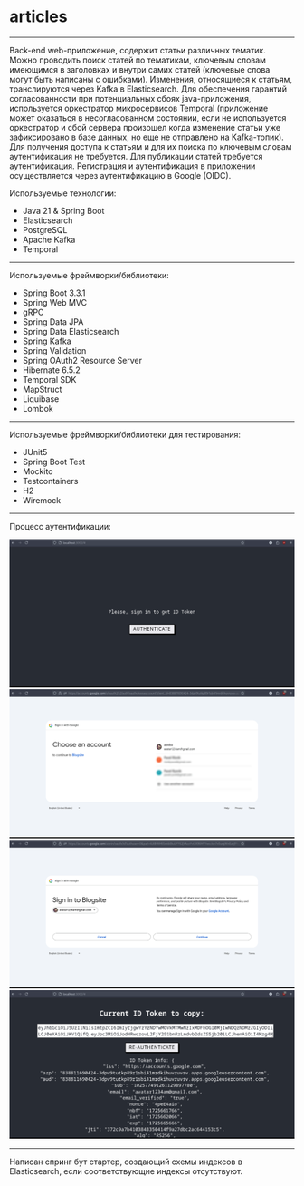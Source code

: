 # articles

---

Back-end web-приложение, содержит статьи различных тематик. Можно проводить поиск статей по тематикам, ключевым словам
имеющимся в заголовках и внутри самих статей (ключевые слова могут быть написаны с ошибками).
Изменения, относящиеся к статьям, транслируются через Kafka в Elasticsearch. Для обеспечения гарантий согласованности 
при потенциальных сбоях java-приложения, используется оркестратор микросервисов Temporal (приложение может оказаться в 
несогласованном состоянии, если не используется оркестратор и сбой сервера произошел когда изменение статьи 
уже зафиксировано в базе данных, но еще не отправлено на Kafka-топик).
Для получения доступа к статьям и для их поиска по ключевым словам аутентификация не требуется.
Для публикации статей требуется аутентификация.
Регистрация и аутентификация в приложении осуществляется через аутентификацию в Google (OIDC). 

Используемые технологии:
- Java 21 & Spring Boot
- Elasticsearch
- PostgreSQL
- Apache Kafka
- Temporal

---

Используемые фреймворки/библиотеки:
- Spring Boot 3.3.1
- Spring Web MVC 
- gRPC
- Spring Data JPA
- Spring Data Elasticsearch
- Spring Kafka
- Spring Validation
- Spring OAuth2 Resource Server
- Hibernate 6.5.2
- Temporal SDK
- MapStruct
- Liquibase
- Lombok

---

Используемые фреймворки/библиотеки для тестирования:
- JUnit5
- Spring Boot Test
- Mockito
- Testcontainers
- H2
- Wiremock

---

Процесс аутентификации: 

![](readme-pics/auth-frontend-1.png)
![](readme-pics/auth-frontend-2.png)
![](readme-pics/auth-frontend-3.png)
![](readme-pics/auth-frontend-4.png)

---

Написан спринг бут стартер, создающий схемы индексов в Elasticsearch, если соответствующие индексы отсутствуют.

